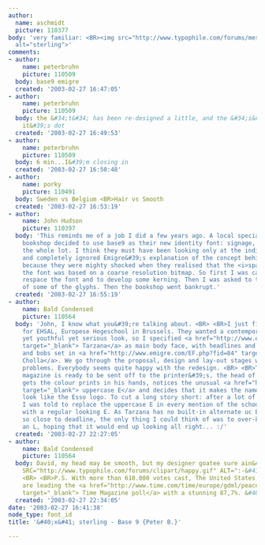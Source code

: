 ```yaml
---
author:
  name: aschmidt
  picture: 110377
body: 'very familiar: <BR><img src="http://www.typophile.com/forums/messages/83/6993.jpg"
  alt="sterling">'
comments:
- author:
    name: peterbruhn
    picture: 110509
  body: base9 emigre
  created: '2003-02-27 16:47:05'
- author:
    name: peterbruhn
    picture: 110509
  body: the &#34;t&#34; has been re-designed a little, and the &#34;i&#34; has lost
    it&#39;s dot
  created: '2003-02-27 16:49:53'
- author:
    name: peterbruhn
    picture: 110509
  body: 6 min...I&#39;m closing in
  created: '2003-02-27 16:50:48'
- author:
    name: porky
    picture: 110491
  body: Sweden vs Belgium <BR>Hair vs Smooth
  created: '2003-02-27 16:53:19'
- author:
    name: John Hudson
    picture: 110397
  body: 'This reminds me of a job I did a few years ago. A local specialty technical
    bookshop decided to use base9 as their new identity font: signage, labelling,
    the whole lot. I think they must have been looking only at the individual lettershapes,
    and completely ignored Emigre&#39;s explanation of the concept behind the design,
    because they were mighty shocked when they realised that the <i>spacing</i> of
    the font was based on a coarse resolution bitmap. So first I was called in to
    respace the font and to develop some kerning. Then I was asked to tweak the design
    of some of the glyphs. Then the bookshop went bankrupt.'
  created: '2003-02-27 16:55:19'
- author:
    name: Bald Condensed
    picture: 110564
  body: 'John, I know what you&#39;re talking about. <BR> <BR>I just finished a magazine
    for EHSAL, Europese Hogeschool in Brussels. They wanted a contemporary yet classical
    yet youthful yet serious look, so I specified <a href="http://www.emigre.com/EF.php?fid=124"
    target="_blank"> Tarzana</a> as main body face, with headlines and various bits
    and bobs set in <a href="http://www.emigre.com/EF.php?fid=84" target="_blank">
    Cholla</a>. We go through the proposal, design and lay-out stages without any
    problems. Everybody seems quite happy with the redesign. <BR> <BR>Then, as the
    magazine is ready to be sent off to the printer&#39;s, the head of the Hogeschool
    gets the colour prints in his hands, notices the unusual <a href="http://www.emigre.com/TAR/ECAP.php"
    target="_blank"> uppercase E</a> and decides that it makes the name of the school
    look like the Esso logo. To cut a long story short: after a lot of to and fro&#39;s,
    I was told to replace the uppercase E in every mention of the school&#39;s name
    with a regular looking E. As Tarzana has no built-in alternate uc E and I was
    so close to deadline, the only thing I could think of was to over-kern an F and
    an L, hoping that it would end up looking all right... :/'
  created: '2003-02-27 22:27:05'
- author:
    name: Bald Condensed
    picture: 110564
  body: David, my head may be smooth, but my designer goatee sure ain&#39;t. <IMG
    SRC="http://www.typophile.com/forums/clipart/happy.gif" ALT=":-&#41;" BORDER=0>
    <BR> <BR>P.S. With more than 610.000 votes cast, The United States of Agression
    are leading the <a href="http://www.time.com/time/europe/gdml/peace2003.html"
    target="_blank"> Time Magazine poll</a> with a stunning 87,7%. &#40;!&#41;
  created: '2003-02-27 22:34:05'
date: '2003-02-27 16:41:38'
node_type: font_id
title: '&#40;x&#41; sterling - Base 9 {Peter B.}'

---
```

